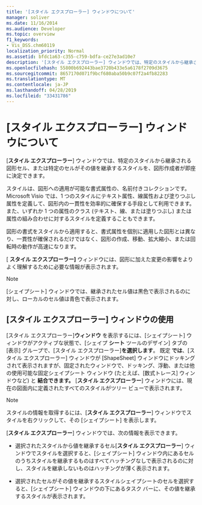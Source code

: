 ```yaml
---
title: '[スタイル エクスプローラー] ウィンドウについて'
manager: soliver
ms.date: 11/16/2014
ms.audience: Developer
ms.topic: overview
f1_keywords:
- Vis_DSS.chm60119
localization_priority: Normal
ms.assetid: bfdc1a63-c355-c759-bdfa-ce27e3ad10e7
description: '[スタイル エクスプローラー] ウィンドウでは、特定のスタイルから継承される図形セル、または特定のセルがその値を継承するスタイルを、図形作成者が即座に決定できます。'
ms.openlocfilehash: 55800b692443bae3720b433e5a6178f2709d3675
ms.sourcegitcommit: 8657170d071f9bcf680aba50b9c07f2a4fb82283
ms.translationtype: MT
ms.contentlocale: ja-JP
ms.lasthandoff: 04/28/2019
ms.locfileid: "33431786"
---
```

# <a name="about-the-style-explorer-window"></a>[スタイル エクスプローラー] ウィンドウについて

[**スタイル エクスプローラー**] ウィンドウでは、特定のスタイルから継承される図形セル、または特定のセルがその値を継承するスタイルを、図形作成者が即座に決定できます。 
  
スタイルは、図形への適用が可能な書式属性の、名前付きコレクションです。Microsoft Visio では、1 つのスタイルにテキスト属性、線属性および塗りつぶし属性を定義して、図形内の一貫性を効率的に確保する手段として利用できます。また、いずれか 1 つの属性のクラス (テキスト、線、または塗りつぶし) または属性の組み合わせに対するスタイルを定義することもできます。 
  
図形の書式をスタイルから適用すると、書式属性を個別に適用した図形とは異なり、一貫性が確保されるだけではなく、図形の作成、移動、拡大縮小、または回転時の動作が高速になります。 
  
[ **スタイル エクスプローラー]** ウィンドウには、図形に加えた変更の影響をよりよく理解するために必要な情報が表示されます。 
  
> [!NOTE]
> [シェイプシート] ウィンドウでは、継承されたセル値は黒色で表示されるのに対し、ローカルのセル値は青色で表示されます。 
  
## <a name="using-the-style-explorer-window"></a>[スタイル エクスプローラー] ウィンドウの使用

[スタイル エクスプローラー]**ウィンドウ** を表示するには、[シェイプシート] ウィンドウがアクティブな状態で、[シェイプ **シート** ツールのデザイン] タブの [表示] グループで、[スタイル エクスプローラー]**を選択します**。 既定 **では**、[スタイル エクスプローラー] ウィンドウが [ShapeSheet] ウィンドウにドッキングされて表示されますが、固定されたウィンドウで、ドッキング、浮動、または他の使用可能な固定シェイプシート ウィンドウ (たとえば、[数式トレース] ウィンドウなど) と **結合できます。** [**スタイル エクスプローラー**] ウィンドウには、現在の図面内に定義されたすべてのスタイルがツリー ビューで表示されます。 
  
> [!NOTE]
> スタイルの情報を取得するには、[**スタイル エクスプローラー**] ウィンドウでスタイルを右クリックして、その [シェイプシート] を表示します。 
  
[**スタイル エクスプローラー**] ウィンドウでは、次の情報を表示できます。 
  
- 選択されたスタイルから値を継承するセル[**スタイル エクスプローラー**] ウィンドウでスタイルを選択すると、[シェイプシート] ウィンドウ内にあるセルのうちスタイルを継承するものはすべてハッチングなしで表示されるのに対し、スタイルを継承しないものはハッチングが薄く表示されます。 
    
- 選択されたセルがその値を継承するスタイルシェイプシートのセルを選択すると、[シェイプシート] ウィンドウの下にあるタスク バーに、その値を継承するスタイルが表示されます。 
    

